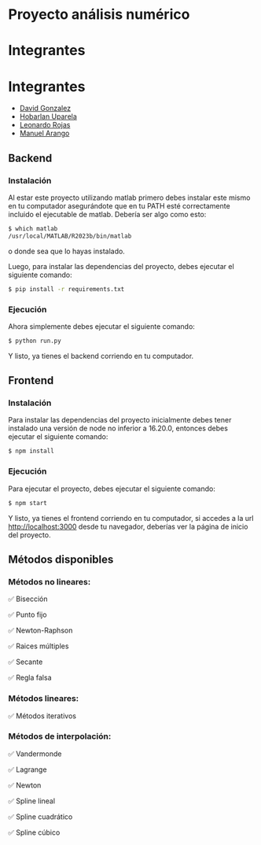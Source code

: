 # Proyecto análisis numérico

# Integrantes
# Integrantes
* <a href="https://github.com/dgonzalezt2" target="_blank">David Gonzalez</a>
* <a href="https://github.com/huparelaa" target="_blank">Hobarlan Uparela</a>
* <a href="https://github.com/LeoRojasss" target="_blank">Leonardo Rojas</a>
* <a href="https://github.com/Manuel220104" target="_blank">Manuel Arango</a>

## Backend

### Instalación

Al estar este proyecto utilizando matlab primero debes instalar este mismo en tu computador asegurándote que en tu PATH esté correctamente incluido el ejecutable de matlab. Debería ser algo como esto:

```bash
$ which matlab
/usr/local/MATLAB/R2023b/bin/matlab
```

o donde sea que lo hayas instalado.

Luego, para instalar las dependencias del proyecto, debes ejecutar el siguiente comando:

```bash
$ pip install -r requirements.txt
```

### Ejecución
Ahora simplemente debes ejecutar el siguiente comando:

```bash
$ python run.py
```
Y listo, ya tienes el backend corriendo en tu computador.

## Frontend

### Instalación

Para instalar las dependencias del proyecto inicialmente debes tener instalado una versión de node no inferior a 16.20.0, entonces debes ejecutar el siguiente comando:

```bash
$ npm install
```

### Ejecución

Para ejecutar el proyecto, debes ejecutar el siguiente comando:

```bash
$ npm start
```

Y listo, ya tienes el frontend corriendo en tu computador, si accedes a la url [http://localhost:3000](http://localhost:3000) desde tu navegador, deberías ver la página de inicio del proyecto.

## Métodos disponibles

### Métodos no lineares:
✅ Bisección

✅ Punto fijo

✅ Newton-Raphson

✅ Raices múltiples

✅ Secante

✅ Regla falsa

### Métodos lineares:
✅ Métodos iterativos

### Métodos de interpolación:
✅ Vandermonde

✅ Lagrange

✅ Newton

✅ Spline lineal

✅ Spline cuadrático

✅ Spline cúbico
